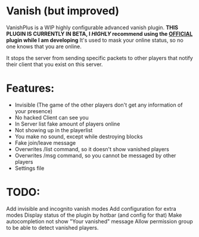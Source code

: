 # Vanish (but improved)
VanishPlus is a WIP highly configurable advanced vanish plugin.
**THIS PLUGIN IS CURRENTLY IN BETA, I _HIGHLY_ recommend using the [OFFICIAL](https://github.com/123456687548/vanish) plugin while I am developing**
It's used to mask your online status, so no one knows that you are online.

It stops the server from sending specific packets to other players that notify their client that you exist on this server.

# Features:
- Invisible (The game of the other players don't get any information of your presence)
- No hacked Client can see you
- In Server list fake amount of players online
- Not showing up in the playerlist
- You make no sound, except while destroying blocks
- Fake join/leave message
- Overwrites /list command, so it doesn't show vanished players
- Overwrites /msg command, so you cannot be messaged by other players
- Settings file

# TODO:
Add invisible and incognito vanish modes
Add configuration for extra modes
Display status of the plugin by hotbar (and config for that)
Make autocompletion not show "Your vanished" message
Allow permission group to be able to detect vanished players.
